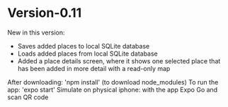 # Version-0.11

New in this version: 
- Saves added places to local SQLite database 
- Loads added places from local SQLite database
- Added a place details screen, where it shows one selected place that has been added in more detail with a read-only map

After downloading: 'npm install' (to download node_modules)
To run the app: 'expo start'
Simulate on physical iphone: with the app Expo Go and scan QR code


